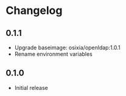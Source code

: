 # Changelog

## 0.1.1
  - Upgrade baseimage: osixia/openldap:1.0.1
  - Rename environment variables

## 0.1.0
  - Initial release
